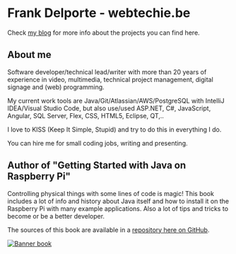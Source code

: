 # Frank Delporte - webtechie.be

Check [my blog](https://webtechie.be/) for more info about the projects you can find here.

## About me

Software developer/technical lead/writer with more than 20 years of experience in video, multimedia, technical project management, digital signage and (web) programming.

My current work tools are Java/Git/Atlassian/AWS/PostgreSQL with IntelliJ IDEA/Visual Studio Code, but also use/used ASP.NET, C#, JavaScript, Angular, SQL Server, Flex, CSS, HTML5, Eclipse, QT,..

I love to KISS (Keep It Simple, Stupid) and try to do this in everything I do.

You can hire me for small coding jobs, writing and presenting. 

## Author of "Getting Started with Java on Raspberry Pi"

Controlling physical things with some lines of code is magic! This book includes a lot of info and history about Java itself and how to install it on the Raspberry Pi with many example applications. Also a lot of tips and tricks to become or be a better developer.

The sources of this book are available in a [repository here on GitHub](https://github.com/FDelporte/JavaOnRaspberryPi).

[![Banner book](https://webtechie.be/images/book/book-banner.jpg)](https://webtechie.be/books/)
